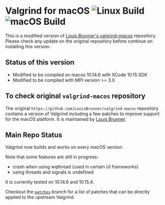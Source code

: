 # Valgrind for macOS ![Linux Build](https://github.com/berkonat/valgrind-macos/workflows/Build_Linux/badge.svg) ![macOS Build](https://github.com/berkonat/valgrind-macos/workflows/Build_macOS/badge.svg)

This is a modified version of [Louis Brunner's valgrind-macos](https://github.com/LouisBrunner/valgrind-macos) repository.
Please check any update on the original repository before continue on installing this version.

## Status of this version

- Modified to be compiled on macos 10.14.6 with XCode 10.15 SDK
- Modified to be compiled with MPI version >= 3.0

## To check original `valgrind-macos` repository

The original `https://github.com/LouisBrunner/valgrind-macos` repository contains a version of Valgrind including a few patches to improve support for the macOS platform. It is maintained by [Louis Brunner](https://github.com/LouisBrunner).

## Main Repo Status

Valgrind now builds and works on every macOS version

Note that some features are still in progress:

 - crash when using wqthread (used in certain UI frameworks)
 - using threads and signals is undefined

It is currently tested on 10.14.6 and 10.15.4.

Checkout the [`patches`](https://github.com/LouisBrunner/valgrind-macos/commits/patches) branch for a list of patches that can be directly applied to the upstream Valgrind.

